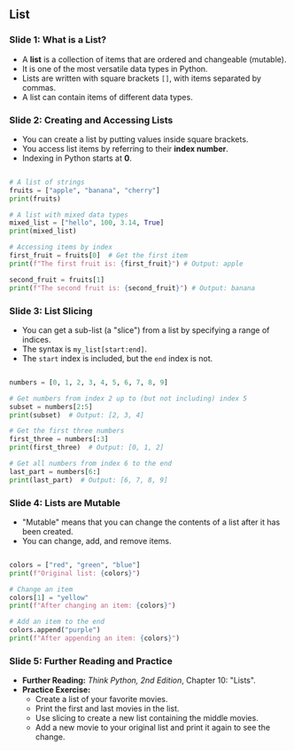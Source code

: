 ## List

### Slide 1: What is a List?

  * A **list** is a collection of items that are ordered and changeable (mutable).
  * It is one of the most versatile data types in Python.
  * Lists are written with square brackets `[]`, with items separated by commas.
  * A list can contain items of different data types.

### Slide 2: Creating and Accessing Lists

  * You can create a list by putting values inside square brackets.
  * You access list items by referring to their **index number**.
  * Indexing in Python starts at **0**.

<!-- end list -->
```py

# A list of strings
fruits = ["apple", "banana", "cherry"]
print(fruits)

# A list with mixed data types
mixed_list = ["hello", 100, 3.14, True]
print(mixed_list)

# Accessing items by index
first_fruit = fruits[0]  # Get the first item
print(f"The first fruit is: {first_fruit}") # Output: apple

second_fruit = fruits[1]
print(f"The second fruit is: {second_fruit}") # Output: banana
```
### Slide 3: List Slicing

  * You can get a sub-list (a "slice") from a list by specifying a range of indices.
  * The syntax is `my_list[start:end]`.
  * The `start` index is included, but the `end` index is not.

<!-- end list -->
```py

numbers = [0, 1, 2, 3, 4, 5, 6, 7, 8, 9]

# Get numbers from index 2 up to (but not including) index 5
subset = numbers[2:5]
print(subset)  # Output: [2, 3, 4]

# Get the first three numbers
first_three = numbers[:3]
print(first_three)  # Output: [0, 1, 2]

# Get all numbers from index 6 to the end
last_part = numbers[6:]
print(last_part)  # Output: [6, 7, 8, 9]
```
### Slide 4: Lists are Mutable

  * "Mutable" means that you can change the contents of a list after it has been created.
  * You can change, add, and remove items.

<!-- end list -->
```py

colors = ["red", "green", "blue"]
print(f"Original list: {colors}")

# Change an item
colors[1] = "yellow"
print(f"After changing an item: {colors}")

# Add an item to the end
colors.append("purple")
print(f"After appending an item: {colors}")
```
### Slide 5: Further Reading and Practice

  * **Further Reading:** *Think Python, 2nd Edition*, Chapter 10: "Lists".
  * **Practice Exercise:**
      * Create a list of your favorite movies.
      * Print the first and last movies in the list.
      * Use slicing to create a new list containing the middle movies.
      * Add a new movie to your original list and print it again to see the change.